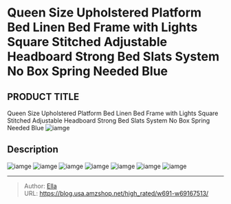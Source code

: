 # Queen Size Upholstered Platform Bed Linen Bed Frame with Lights Square Stitched Adjustable Headboard Strong Bed Slats System No Box Spring Needed Blue


## PRODUCT TITLE 

Queen Size Upholstered Platform Bed Linen Bed Frame with Lights Square Stitched Adjustable Headboard Strong Bed Slats System No Box Spring Needed Blue
![iamge](https://b2bfiles1.gigab2b.cn/image/wkseller/5048/20230220_bf98010a9c21781e31f90765c0d239f9.jpg)

## Description












![iamge](https://b2bfiles1.gigab2b.cn/image/wkseller/5048/20230220_3daa3437c56052bdc86524ac7af9708e.jpg)
![iamge](https://b2bfiles1.gigab2b.cn/image/wkseller/5048/20230220_68ab53ebf36cd384fc3f42af9b6f51fc.jpg)
![iamge](https://b2bfiles1.gigab2b.cn/image/wkseller/5048/20230220_d2fa56cb650d21d7a1ea81e68e601cf0.jpg)
![iamge](https://b2bfiles1.gigab2b.cn/image/wkseller/5048/20230220_933d5e267aca5ce2c1088ebef7d1806b.jpg)
![iamge](https://b2bfiles1.gigab2b.cn/image/wkseller/5048/20230220_cb97e7e1aa9922f6e53ec499d144184e.jpg)
![iamge](https://b2bfiles1.gigab2b.cn/image/wkseller/5048/20230220_20310b1d7f5f030986a65571a05b4631.jpg)
![iamge](https://b2bfiles1.gigab2b.cn/image/wkseller/5048/20230220_a4eec4be7006b66059e73ccbd1fee316.jpg)


---

> Author: [Ella](https://blog.usa.amzshop.net/)  
> URL: https://blog.usa.amzshop.net/high_rated/w691-w69167513/  

